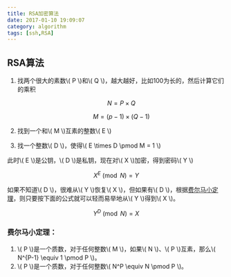 ```yaml
---
title: RSA加密算法
date: 2017-01-10 19:09:07
category: algorithm
tags: [ssh,RSA]
---
```


## RSA算法

1. 找两个很大的素数\\( P \\)和\\( Q \\)，越大越好，比如100为长的，然后计算它们的乘积

    $$ N = P \times Q $$

    $$ M = (p-1) \times (Q-1) $$

2. 找到一个和\\( M \\)互素的整数\\( E \\)
3. 找一个整数\\( D \\)，使得\\( E \times D \pmod M = 1 \\)

此时\\( E \\)是公钥，\\( D \\)是私钥，现在对\\( X \\)加密，得到密码\\( Y \\)

$$ X^E \pmod N = Y $$

如果不知道\\( D \\)，很难从\\( Y \\)恢复\\( X \\)，但如果有\\( D \\)，根据[费尔马小定理](#farmat)，则只要按下面的公式就可以轻而易举地从\\( Y \\)得到\\( X \\)。

$$ Y^D \pmod N = X $$

### 费尔马小定理：

1. \\( P \\)是一个质数，对于任何整数\\( M \\)，如果\\( N \\)、\\( P \\)互素，那么\\( N^{P-1} \equiv 1 \pmod P \\)。
2. \\( P \\)是一个质数，对于任何整数\\( N^P \equiv N \pmod P \\)。
